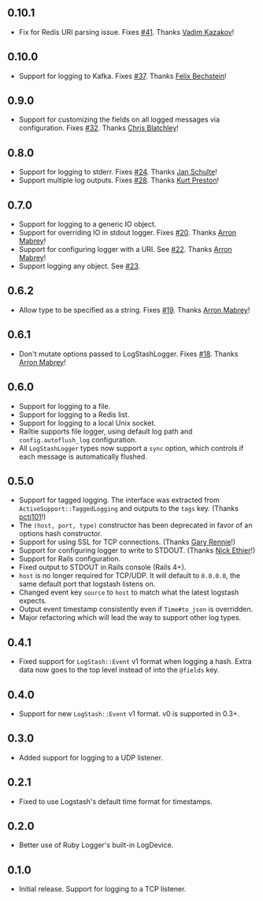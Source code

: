 ## 0.10.1
- Fix for Redis URI parsing issue.
Fixes [#41](https://github.com/dwbutler/logstash-logger/issues/41).
Thanks [Vadim Kazakov](https://github.com/yads)!

## 0.10.0
- Support for logging to Kafka.
Fixes [#37](https://github.com/dwbutler/logstash-logger/issues/37).
Thanks [Felix Bechstein](https://github.com/felixb)!

## 0.9.0
- Support for customizing the fields on all logged messages via configuration.
Fixes [#32](https://github.com/dwbutler/logstash-logger/pull/32).
Thanks [Chris Blatchley](https://github.com/chrisblatchley)!

## 0.8.0
- Support for logging to stderr. Fixes [#24](https://github.com/dwbutler/logstash-logger/pull/25).
Thanks [Jan Schulte](https://github.com/schultyy)!
- Support multiple log outputs. Fixes [#28](https://github.com/dwbutler/logstash-logger/pull/28).
Thanks [Kurt Preston](https://github.com/KurtPreston)!

## 0.7.0
- Support for logging to a generic IO object.
- Support for overriding IO in stdout logger. Fixes [#20](https://github.com/dwbutler/logstash-logger/pull/20).
Thanks [Arron Mabrey](https://github.com/arronmabrey)!
- Support for configuring logger with a URI. See [#22](https://github.com/dwbutler/logstash-logger/pull/22).
Thanks [Arron Mabrey](https://github.com/arronmabrey)!
- Support logging any object. See [#23](https://github.com/dwbutler/logstash-logger/issues/23).

## 0.6.2
- Allow type to be specified as a string. Fixes [#19](https://github.com/dwbutler/logstash-logger/pull/19).
Thanks [Arron Mabrey](https://github.com/arronmabrey)!

## 0.6.1
- Don't mutate options passed to LogStashLogger. Fixes [#18](https://github.com/dwbutler/logstash-logger/pull/18).
Thanks [Arron Mabrey](https://github.com/arronmabrey)!

## 0.6.0
- Support for logging to a file.
- Support for logging to a Redis list.
- Support for logging to a local Unix socket.
- Railtie supports file logger, using default log path and `config.autoflush_log` configuration.
- All `LogStashLogger` types now support a `sync` option, which controls if each message is automatically flushed.

## 0.5.0
- Support for tagged logging. The interface was extracted from `ActiveSupport::TaggedLogging`
and outputs to the `tags` key. (Thanks [pctj101](https://github.com/pctj101)!)
- The `(host, port, type)` constructor has been deprecated in favor of an options hash constructor.
- Support for using SSL for TCP connections. (Thanks [Gary Rennie](https://github.com/Gazler)!)
- Support for configuring logger to write to STDOUT. (Thanks [Nick Ethier](https://github.com/nickethier)!)
- Support for Rails configuration.
- Fixed output to STDOUT in Rails console (Rails 4+).
- `host` is no longer required for TCP/UDP. It will default to `0.0.0.0`, the same default port that logstash listens on.
- Changed event key `source` to `host` to match what the latest logstash expects.
- Output event timestamp consistently even if `Time#to_json` is overridden.
- Major refactoring which will lead the way to support other log types.

## 0.4.1
- Fixed support for `LogStash::Event` v1 format when logging a hash. Extra data
now goes to the top level instead of into the `@fields` key.

## 0.4.0
- Support for new `LogStash::Event` v1 format. v0 is supported in 0.3+.

## 0.3.0
- Added support for logging to a UDP listener.

## 0.2.1
- Fixed to use Logstash's default time format for timestamps.

## 0.2.0
- Better use of Ruby Logger's built-in LogDevice.

## 0.1.0
- Initial release. Support for logging to a TCP listener.
